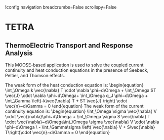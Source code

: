 !config navigation breadcrumbs=False scrollspy=False

# TETRA

## ThermoElectric Transport and Response Analysis

This MOOSE-based application is used to solve the coupled current continuity and heat conduction equations in the presence of Seebeck, Peltier, and Thomson effects.

The weak form of the heat conduction equation is:
\begin{equation}
    \int_\Omega k \vec{\nabla} T \cdot  \nabla \phi~d\Omega
     +  \int_\Omega ST \vec{J} \cdot  \nabla \phi~d\Omega+ \int_\Omega q_J \phi~d\Omega  + \int_\Gamma  \left(-k\vec{\nabla} T + ST \vec{J} \right) \cdot \vec{n}~d\Gamma = 0
\end{equation}
The weak form of the current continuity equation is:
\begin{equation}
      \int_\Omega \sigma \vec{\nabla} V \cdot  \vec{\nabla}\phi~d\Omega    +  \int_\Omega \sigma S \vec{\nabla} T \cdot  \vec{\nabla}~d\Omega\int_\Omega \sigma \vec{\nabla} V \cdot  \nabla \phi~d\Omega  \\
      - \int_\Gamma\sigma \left(  \vec{\nabla} V + S\vec{\nabla} T\right)\cdot \vec{n}~d\Gamma = 0
\end{equation}
